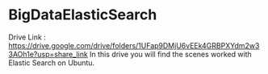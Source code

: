 # BigDataElasticSearch


Drive Link : https://drive.google.com/drive/folders/1UFap9DMjU6vEEk4GRBPXYdm2w33AOh1e?usp=share_link
In this drive you will find the scenes worked with Elastic Search on Ubuntu.
